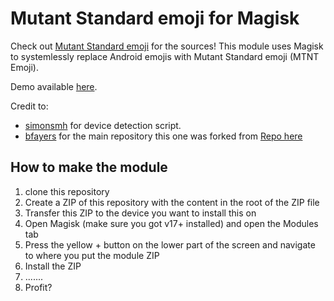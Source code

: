 # Mutant Standard emoji for Magisk


Check out [Mutant Standard emoji](https://mutant.tech/) for the sources!
This module uses Magisk to systemlessly replace Android emojis with Mutant Standard emoji (MTNT Emoji).

Demo available [here](https://mutant.tech/demo/).

Credit to:
* [simonsmh](https://github.com/simonsmh) for device detection script.
* [bfayers](https://github.com/bfayers) for the main repository this one was forked from [Repo here](https://github.com/bfayers/Magisk-Twemoji-systemless)

## How to make the module
1) clone this repository
2) Create a ZIP of this repository with the content in the root of the ZIP file
3) Transfer this ZIP to the device you want to install this on
4) Open Magisk (make sure you got v17+ installed) and open the Modules tab
5) Press the yellow + button on the lower part of the screen and navigate to where you put the module ZIP
6) Install the ZIP
7) .......
8) Profit?
